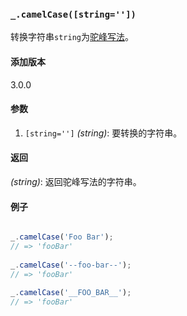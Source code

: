 ### `_.camelCase([string=''])`[​](#_camelcasestring "_camelcasestring的直接链接")

转换字符串`string`为[驼峰写法](https://en.wikipedia.org/wiki/CamelCase)。

#### 添加版本

3.0.0

#### 参数

1.  `[string='']` _(string)_: 要转换的字符串。

#### 返回

_(string)_: 返回驼峰写法的字符串。

#### 例子

```js

_.camelCase('Foo Bar');
// => 'fooBar'
 
_.camelCase('--foo-bar--');
// => 'fooBar'
 
_.camelCase('__FOO_BAR__');
// => 'fooBar'


```